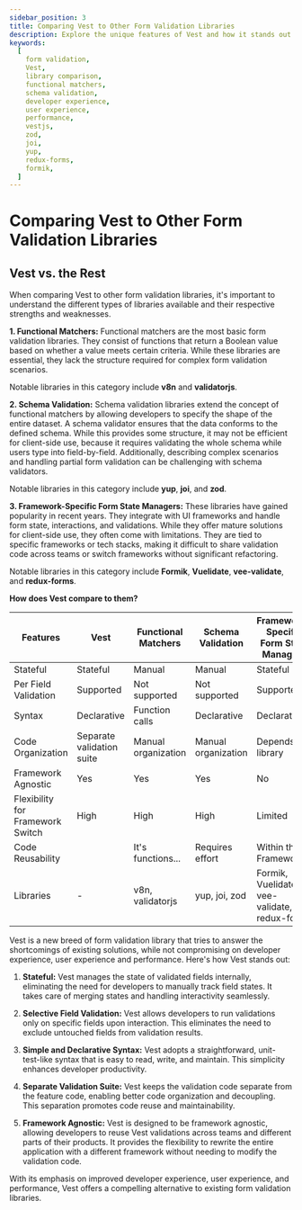 ```yaml
---
sidebar_position: 3
title: Comparing Vest to Other Form Validation Libraries
description: Explore the unique features of Vest and how it stands out among other form validation libraries.
keywords:
  [
    form validation,
    Vest,
    library comparison,
    functional matchers,
    schema validation,
    developer experience,
    user experience,
    performance,
    vestjs,
    zod,
    joi,
    yup,
    redux-forms,
    formik,
  ]
---
```


# Comparing Vest to Other Form Validation Libraries

## Vest vs. the Rest

When comparing Vest to other form validation libraries, it's important to understand the different types of libraries available and their respective strengths and weaknesses.

**1. Functional Matchers:**
Functional matchers are the most basic form validation libraries. They consist of functions that return a Boolean value based on whether a value meets certain criteria. While these libraries are essential, they lack the structure required for complex form validation scenarios.

Notable libraries in this category include **v8n** and **validatorjs**.

**2. Schema Validation:**
Schema validation libraries extend the concept of functional matchers by allowing developers to specify the shape of the entire dataset. A schema validator ensures that the data conforms to the defined schema. While this provides some structure, it may not be efficient for client-side use, because it requires validating the whole schema while users type into field-by-field. Additionally, describing complex scenarios and handling partial form validation can be challenging with schema validators.

Notable libraries in this category include **yup**, **joi**, and **zod**.

**3. Framework-Specific Form State Managers:**
These libraries have gained popularity in recent years. They integrate with UI frameworks and handle form state, interactions, and validations. While they offer mature solutions for client-side use, they often come with limitations. They are tied to specific frameworks or tech stacks, making it difficult to share validation code across teams or switch frameworks without significant refactoring.

Notable libraries in this category include **Formik**, **Vuelidate**, **vee-validate**, and **redux-forms**.

**How does Vest compare to them?**

| Features                         | Vest                      | Functional Matchers | Schema Validation   | Framework-Specific Form State Managers       |
| -------------------------------- | ------------------------- | ------------------- | ------------------- | -------------------------------------------- |
| Stateful                         | Stateful                  | Manual              | Manual              | Stateful                                     |
| Per Field Validation             | Supported                 | Not supported       | Not supported       | Supported                                    |
| Syntax                           | Declarative               | Function calls      | Declarative         | Declarative                                  |
| Code Organization                | Separate validation suite | Manual organization | Manual organization | Depends on library                           |
| Framework Agnostic               | Yes                       | Yes                 | Yes                 | No                                           |
| Flexibility for Framework Switch | High                      | High                | High                | Limited                                      |
| Code Reusability                 |                           | It's functions...   | Requires effort     | Within the UI Framework                      |
| Libraries                        | -                         | v8n, validatorjs    | yup, joi, zod       | Formik, Vuelidate, vee-validate, redux-forms |

Vest is a new breed of form validation library that tries to answer the shortcomings of existing solutions, while not compromising on developer experience, user experience and performance. Here's how Vest stands out:

1. **Stateful:** Vest manages the state of validated fields internally, eliminating the need for developers to manually track field states. It takes care of merging states and handling interactivity seamlessly.

2. **Selective Field Validation:** Vest allows developers to run validations only on specific fields upon interaction. This eliminates the need to exclude untouched fields from validation results.

3. **Simple and Declarative Syntax:** Vest adopts a straightforward, unit-test-like syntax that is easy to read, write, and maintain. This simplicity enhances developer productivity.

4. **Separate Validation Suite:** Vest keeps the validation code separate from the feature code, enabling better code organization and decoupling. This separation promotes code reuse and maintainability.

5. **Framework Agnostic:** Vest is designed to be framework agnostic, allowing developers to reuse Vest validations across teams and different parts of their products. It provides the flexibility to rewrite the entire application with a different framework without needing to modify the validation code.

With its emphasis on improved developer experience, user experience, and performance, Vest offers a compelling alternative to existing form validation libraries.
